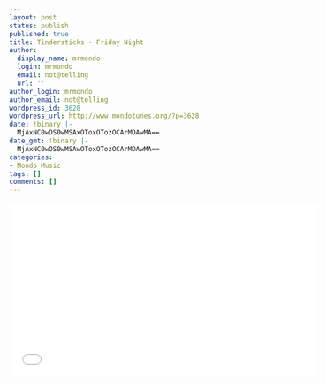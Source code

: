 ```yaml
---
layout: post
status: publish
published: true
title: Tindersticks - Friday Night
author:
  display_name: mrmondo
  login: mrmondo
  email: not@telling
  url: ''
author_login: mrmondo
author_email: not@telling
wordpress_id: 3628
wordpress_url: http://www.mondotunes.org/?p=3628
date: !binary |-
  MjAxNC0wOS0wMSAxOToxOTozOCArMDAwMA==
date_gmt: !binary |-
  MjAxNC0wOS0wMSAwOToxOTozOCArMDAwMA==
categories:
- Mondo Music
tags: []
comments: []
---
```

<iframe width="560" height="315" src="//www.youtube.com/embed/Sd9r4XHlnPU" frameborder="0"> </iframe>

